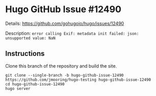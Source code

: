 # Hugo GitHub Issue #12490

Details: <https://github.com/gohugoio/hugo/issues/12490>

Description: `error calling Exif: metadata init failed: json: unsupported value: NaN`

## Instructions

Clone this branch of the repository and build the site.

```text
git clone --single-branch -b hugo-github-issue-12490 https://github.com/jmooring/hugo-testing hugo-github-issue-12490
cd hugo-github-issue-12490
hugo server
```
